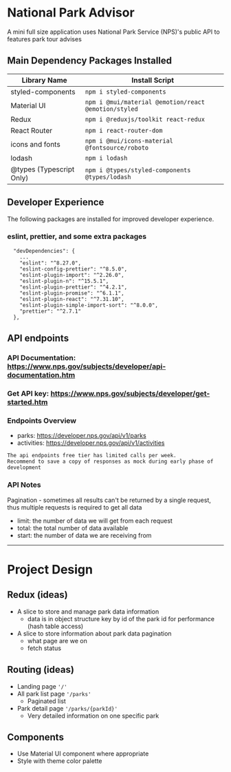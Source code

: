 # National Park Advisor

A mini full size application uses National Park Service (NPS)'s public API to features park tour advises

## Main Dependency Packages Installed

| Library Name            | Install Script                                           |
|-------------------------|----------------------------------------------------------|
| styled-components       | ```npm i styled-components```                            |
| Material UI             | ```npm i @mui/material @emotion/react @emotion/styled``` |
| Redux                   | ```npm i @reduxjs/toolkit react-redux```                 |
| React Router            | ```npm i react-router-dom```                             |
| icons and fonts         | ```npm i @mui/icons-material @fontsource/roboto```       |
| lodash                  | ```npm i lodash```                                       |
| @types (Typescript Only)| ```npm i @types/styled-components @types/lodash```       |

## Developer Experience
The following packages are installed for improved developer experience. 

### eslint, prettier, and some extra packages

```
  "devDependencies": {
    ...
    "eslint": "^8.27.0",
    "eslint-config-prettier": "^8.5.0",
    "eslint-plugin-import": "^2.26.0",
    "eslint-plugin-n": "^15.5.1",
    "eslint-plugin-prettier": "^4.2.1",
    "eslint-plugin-promise": "^6.1.1",
    "eslint-plugin-react": "^7.31.10",
    "eslint-plugin-simple-import-sort": "^8.0.0",
    "prettier": "^2.7.1"
  },
```

## API endpoints
### API Documentation: https://www.nps.gov/subjects/developer/api-documentation.htm 

### Get API key: https://www.nps.gov/subjects/developer/get-started.htm 

### Endpoints Overview
* parks: https://developer.nps.gov/api/v1/parks
* activities: https://developer.nps.gov/api/v1/activities

```
The api endpoints free tier has limited calls per week.
Recommend to save a copy of responses as mock during early phase of development
```

### API Notes
Pagination - sometimes all results can't be returned by a single request, thus multiple requests is required to get all data
* limit: the number of data we will get from each request
* total: the total number of data available
* start: the number of data we are receiving from 

------
# Project Design

## Redux (ideas)
* A slice to store and manage park data information
  * data is in object structure key by id of the park id for performance (hash table access)
* A slice to store information about park data pagination
  * what page are we on
  * fetch status

## Routing (ideas)
* Landing page `'/'`
* All park list page `'/parks'`
  * Paginated list
* Park detail page `'/parks/{parkId}'`
  * Very detailed information on one specific park

## Components
* Use Material UI component where appropriate
* Style with theme color palette